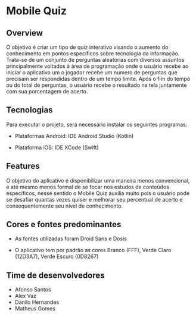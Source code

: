 # Mobile Quiz


## Overview

O objetivo é criar um tipo de quiz interativo visando o aumento do conhecimento em pontos específicos sobre tecnologia da informação.
Trata-se de um conjunto de perguntas aleatórias com diversos assuntos principalmente voltados à área de programação onde o usuário recebe ao iniciar o aplicativo um o jogador recebe um numero de perguntas que precisam ser respondidas dentro de um tempo limite.
Após o fim do tempo ou do total de perguntas, o usuário recebe o resultado na tela juntamente com sua porcentagem de acerto. 

## Tecnologias

Para executar o projeto, será necessário instalar os seguintes programas:

* Plataformas Android: IDE Android Studio (Kotlin)

* Plataforma iOS: IDE XCode (Swift)

## Features

O objetivo do aplicativo é disponibilizar uma maneira menos convencional, e até mesmo menos formal de se focar nos estudos de conteúdos específicos, nesse sentido o Mobile Quiz auxilia muito pois o usuário pode se desafiar quantas vezes quiser e melhorar seu percentual de acerto e consequentemente seu nível de conhecimento.

## Cores e fontes predominantes

- As fontes utilizadas foram Droid Sans e Dosis

- O aplicativo tem por padrão as cores Branco (FFF), Verde Claro (12D3A7), Verde Escuro (0D8267)


## Time de desenvolvedores

* Afonso Santos
* Alex Vaz
* Danilo Hernandes
* Matheus Gomes
